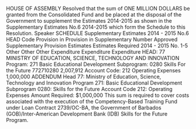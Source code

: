 HOUSE OF ASSEMBLY
Resolved that the sum of ONE MILLION DOLLARS be granted from the Consolidated Fund and be placed at the disposal of the Government to supplement the Estimates 2014-2015 as shown in the Supplementary Estimates No.6 2014-2015 which form the Schedule to this Resolution.
Speaker
SCHEDULE
Supplementary Estimates 2014 - 2015 No.6
HEAD Code Provision in Provision in Supplementary Number Approved Supplementary Provision Estimates Estimates Required 2014 - 2015 No. 1-5 Other Other Other Expenditure Expenditure Expenditure HEAD: 77 MINISTRY OF EDUCATION, SCIENCE, TECHNOLOGY AND INNOVATION Program: 271 Basic Educational Development Subprogram: 0280 Skills For the Future 772710280 2,007,912 Account Code: 212 Operating Expenses 1,000,000
ADDENDUM
Head 77: Ministry of Education, Science, Technology and Innovation Program 271: Basic Educational Development Subprogram 0280: Skills for the Future Account Code 212: Operating Expenses Amount Required: $1,000,000
This sum is required to cover costs associated with the execution of the Competency-Based Training Fund under Loan Contract 2739/OC-BA, the Government of Barbados (GOB)/Inter-American Development Bank (IDB) Skills for the Future Program.
